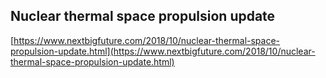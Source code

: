 ## Nuclear thermal space propulsion update
  
  [https://www.nextbigfuture.com/2018/10/nuclear-thermal-space-propulsion-update.html](https://www.nextbigfuture.com/2018/10/nuclear-thermal-space-propulsion-update.html)